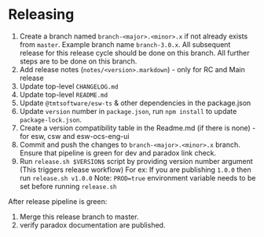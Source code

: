 # Releasing

1. Create a branch named `branch-<major>.<minor>.x` if not already exists from `master`. Example branch name `branch-3.0.x`.
   All subsequent release for this release cycle should be done on this branch. All further steps are to be done on this branch.
2. Add release notes (`notes/<version>.markdown`) - only for RC and Main release
3. Update top-level `CHANGELOG.md`
4. Update top-level `README.md`
5. Update `@tmtsoftware/esw-ts` & other dependencies in the package.json
6. Update `version` number in `package.json`, run `npm install` to update `package-lock.json`.
7. Create a version compatibility table in the Readme.md (if there is none) - for esw, csw and esw-ocs-eng-ui
8. Commit and push the changes to `branch-<major>.<minor>.x` branch. Ensure that pipeline is green for dev and paradox link check.
9. Run `release.sh $VERSION$` script by providing version number argument (This triggers release workflow)
   For ex: If you are publishing `1.0.0` then run `release.sh v1.0.0`
   Note: `PROD=true` environment variable needs to be set before running `release.sh`

After release pipeline is green:

1. Merge this release branch to master.
2. verify paradox documentation are published.
